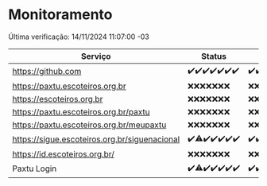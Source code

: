 # Monitoramento

Última verificação: 14/11/2024 11:07:00 -03

|Serviço|Status|Últimas 24h|
|---|---|---|
|https://github.com|<span title="2024-11-07: OK=23">✔️</span><span title="2024-11-08: OK=23">✔️</span><span title="2024-11-09: OK=23">✔️</span><span title="2024-11-10: OK=23">✔️</span><span title="2024-11-11: OK=23">✔️</span><span title="2024-11-12: OK=23">✔️</span><span title="2024-11-13: OK=13">✔️</span>|<span title="13/11/2024 11:07:00 -03 : 200">✔️</span><span title="13/11/2024 12:08:00 -03 : 200">✔️</span><span title="13/11/2024 13:10:00 -03 : 200">✔️</span><span title="13/11/2024 14:07:00 -03 : 200">✔️</span><span title="13/11/2024 15:10:00 -03 : 200">✔️</span><span title="13/11/2024 16:06:00 -03 : 200">✔️</span><span title="13/11/2024 17:08:00 -03 : 200">✔️</span><span title="13/11/2024 18:07:00 -03 : 200">✔️</span><span title="13/11/2024 19:07:00 -03 : 200">✔️</span><span title="13/11/2024 20:08:00 -03 : 200">✔️</span><span title="13/11/2024 21:39:00 -03 : 200">✔️</span><span title="13/11/2024 23:10:00 -03 : 200">✔️</span><span title="14/11/2024 00:14:00 -03 : 200">✔️</span><span title="14/11/2024 01:11:00 -03 : 200">✔️</span><span title="14/11/2024 02:08:00 -03 : 200">✔️</span><span title="14/11/2024 03:12:00 -03 : 200">✔️</span><span title="14/11/2024 04:08:00 -03 : 200">✔️</span><span title="14/11/2024 05:11:00 -03 : 200">✔️</span><span title="14/11/2024 06:08:00 -03 : 200">✔️</span><span title="14/11/2024 07:09:00 -03 : 200">✔️</span><span title="14/11/2024 08:07:00 -03 : 200">✔️</span><span title="14/11/2024 09:15:00 -03 : 200">✔️</span><span title="14/11/2024 10:17:00 -03 : 200">✔️</span><span title="14/11/2024 11:07:00 -03 : 200">✔️</span>|
|https://paxtu.escoteiros.org.br|<span title="2024-11-07: Falhas=23">❌</span><span title="2024-11-08: Falhas=23">❌</span><span title="2024-11-09: Falhas=23">❌</span><span title="2024-11-10: Falhas=23">❌</span><span title="2024-11-11: Falhas=23">❌</span><span title="2024-11-12: Falhas=23">❌</span><span title="2024-11-13: Falhas=13">❌</span>|<span title="13/11/2024 11:07:00 -03 : 403">❌</span><span title="13/11/2024 12:08:00 -03 : 403">❌</span><span title="13/11/2024 13:10:00 -03 : 403">❌</span><span title="13/11/2024 14:07:00 -03 : 403">❌</span><span title="13/11/2024 15:10:00 -03 : 403">❌</span><span title="13/11/2024 16:06:00 -03 : 403">❌</span><span title="13/11/2024 17:08:00 -03 : 403">❌</span><span title="13/11/2024 18:07:00 -03 : 403">❌</span><span title="13/11/2024 19:07:00 -03 : 403">❌</span><span title="13/11/2024 20:08:00 -03 : 403">❌</span><span title="13/11/2024 21:39:00 -03 : 403">❌</span><span title="13/11/2024 23:10:00 -03 : 403">❌</span><span title="14/11/2024 00:14:00 -03 : 403">❌</span><span title="14/11/2024 01:11:00 -03 : 403">❌</span><span title="14/11/2024 02:08:00 -03 : 403">❌</span><span title="14/11/2024 03:12:00 -03 : 403">❌</span><span title="14/11/2024 04:08:00 -03 : 403">❌</span><span title="14/11/2024 05:11:00 -03 : 403">❌</span><span title="14/11/2024 06:08:00 -03 : 403">❌</span><span title="14/11/2024 07:09:00 -03 : 403">❌</span><span title="14/11/2024 08:07:00 -03 : 403">❌</span><span title="14/11/2024 09:15:00 -03 : 403">❌</span><span title="14/11/2024 10:17:00 -03 : 403">❌</span><span title="14/11/2024 11:07:00 -03 : 403">❌</span>|
|https://escoteiros.org.br|<span title="2024-11-07: Falhas=23">❌</span><span title="2024-11-08: Falhas=23">❌</span><span title="2024-11-09: Falhas=23">❌</span><span title="2024-11-10: Falhas=23">❌</span><span title="2024-11-11: Falhas=23">❌</span><span title="2024-11-12: Falhas=23">❌</span><span title="2024-11-13: Falhas=13">❌</span>|<span title="13/11/2024 11:07:00 -03 : 403">❌</span><span title="13/11/2024 12:08:00 -03 : 403">❌</span><span title="13/11/2024 13:10:00 -03 : 403">❌</span><span title="13/11/2024 14:07:00 -03 : 403">❌</span><span title="13/11/2024 15:10:00 -03 : 403">❌</span><span title="13/11/2024 16:06:00 -03 : 403">❌</span><span title="13/11/2024 17:08:00 -03 : 403">❌</span><span title="13/11/2024 18:07:00 -03 : 403">❌</span><span title="13/11/2024 19:07:00 -03 : 403">❌</span><span title="13/11/2024 20:08:00 -03 : 403">❌</span><span title="13/11/2024 21:39:00 -03 : 403">❌</span><span title="13/11/2024 23:10:00 -03 : 403">❌</span><span title="14/11/2024 00:14:00 -03 : 403">❌</span><span title="14/11/2024 01:11:00 -03 : 403">❌</span><span title="14/11/2024 02:08:00 -03 : 403">❌</span><span title="14/11/2024 03:12:00 -03 : 403">❌</span><span title="14/11/2024 04:08:00 -03 : 403">❌</span><span title="14/11/2024 05:11:00 -03 : 403">❌</span><span title="14/11/2024 06:08:00 -03 : 403">❌</span><span title="14/11/2024 07:09:00 -03 : 403">❌</span><span title="14/11/2024 08:07:00 -03 : 403">❌</span><span title="14/11/2024 09:15:00 -03 : 403">❌</span><span title="14/11/2024 10:17:00 -03 : 403">❌</span><span title="14/11/2024 11:07:00 -03 : 403">❌</span>|
|https://paxtu.escoteiros.org.br/paxtu|<span title="2024-11-07: Falhas=23">❌</span><span title="2024-11-08: Falhas=23">❌</span><span title="2024-11-09: Falhas=23">❌</span><span title="2024-11-10: Falhas=23">❌</span><span title="2024-11-11: Falhas=23">❌</span><span title="2024-11-12: Falhas=23">❌</span><span title="2024-11-13: Falhas=13">❌</span>|<span title="13/11/2024 11:07:00 -03 : 403">❌</span><span title="13/11/2024 12:08:00 -03 : 403">❌</span><span title="13/11/2024 13:10:00 -03 : 403">❌</span><span title="13/11/2024 14:07:00 -03 : 403">❌</span><span title="13/11/2024 15:10:00 -03 : 403">❌</span><span title="13/11/2024 16:06:00 -03 : 403">❌</span><span title="13/11/2024 17:08:00 -03 : 403">❌</span><span title="13/11/2024 18:07:00 -03 : 403">❌</span><span title="13/11/2024 19:07:00 -03 : 403">❌</span><span title="13/11/2024 20:08:00 -03 : 403">❌</span><span title="13/11/2024 21:39:00 -03 : 403">❌</span><span title="13/11/2024 23:10:00 -03 : 403">❌</span><span title="14/11/2024 00:14:00 -03 : 403">❌</span><span title="14/11/2024 01:11:00 -03 : 403">❌</span><span title="14/11/2024 02:08:00 -03 : 403">❌</span><span title="14/11/2024 03:12:00 -03 : 403">❌</span><span title="14/11/2024 04:08:00 -03 : 403">❌</span><span title="14/11/2024 05:11:00 -03 : 403">❌</span><span title="14/11/2024 06:08:00 -03 : 403">❌</span><span title="14/11/2024 07:09:00 -03 : 403">❌</span><span title="14/11/2024 08:07:00 -03 : 403">❌</span><span title="14/11/2024 09:15:00 -03 : 403">❌</span><span title="14/11/2024 10:17:00 -03 : 403">❌</span><span title="14/11/2024 11:07:00 -03 : 403">❌</span>|
|https://paxtu.escoteiros.org.br/meupaxtu|<span title="2024-11-07: Falhas=23">❌</span><span title="2024-11-08: Falhas=23">❌</span><span title="2024-11-09: Falhas=23">❌</span><span title="2024-11-10: Falhas=23">❌</span><span title="2024-11-11: Falhas=23">❌</span><span title="2024-11-12: Falhas=23">❌</span><span title="2024-11-13: Falhas=13">❌</span>|<span title="13/11/2024 11:07:00 -03 : 403">❌</span><span title="13/11/2024 12:08:00 -03 : 403">❌</span><span title="13/11/2024 13:10:00 -03 : 403">❌</span><span title="13/11/2024 14:07:00 -03 : 403">❌</span><span title="13/11/2024 15:10:00 -03 : 403">❌</span><span title="13/11/2024 16:06:00 -03 : 403">❌</span><span title="13/11/2024 17:08:00 -03 : 403">❌</span><span title="13/11/2024 18:07:00 -03 : 403">❌</span><span title="13/11/2024 19:07:00 -03 : 403">❌</span><span title="13/11/2024 20:08:00 -03 : 403">❌</span><span title="13/11/2024 21:39:00 -03 : 403">❌</span><span title="13/11/2024 23:10:00 -03 : 403">❌</span><span title="14/11/2024 00:14:00 -03 : 403">❌</span><span title="14/11/2024 01:11:00 -03 : 403">❌</span><span title="14/11/2024 02:08:00 -03 : 403">❌</span><span title="14/11/2024 03:12:00 -03 : 403">❌</span><span title="14/11/2024 04:08:00 -03 : 403">❌</span><span title="14/11/2024 05:11:00 -03 : 403">❌</span><span title="14/11/2024 06:08:00 -03 : 403">❌</span><span title="14/11/2024 07:09:00 -03 : 403">❌</span><span title="14/11/2024 08:07:00 -03 : 403">❌</span><span title="14/11/2024 09:15:00 -03 : 403">❌</span><span title="14/11/2024 10:17:00 -03 : 403">❌</span><span title="14/11/2024 11:07:00 -03 : 403">❌</span>|
|https://sigue.escoteiros.org.br/siguenacional|<span title="2024-11-07: OK=23">✔️</span><span title="2024-11-08: OK=22, Falhas=1">⚠️</span><span title="2024-11-09: OK=23">✔️</span><span title="2024-11-10: OK=23">✔️</span><span title="2024-11-11: OK=23">✔️</span><span title="2024-11-12: OK=23">✔️</span><span title="2024-11-13: OK=13">✔️</span>|<span title="13/11/2024 11:07:00 -03 : 200">✔️</span><span title="13/11/2024 12:08:00 -03 : 200">✔️</span><span title="13/11/2024 13:10:00 -03 : 200">✔️</span><span title="13/11/2024 14:07:00 -03 : 200">✔️</span><span title="13/11/2024 15:10:00 -03 : 200">✔️</span><span title="13/11/2024 16:06:00 -03 : 200">✔️</span><span title="13/11/2024 17:08:00 -03 : 200">✔️</span><span title="13/11/2024 18:07:00 -03 : 200">✔️</span><span title="13/11/2024 19:07:00 -03 : 200">✔️</span><span title="13/11/2024 20:08:00 -03 : 200">✔️</span><span title="13/11/2024 21:39:00 -03 : 200">✔️</span><span title="13/11/2024 23:10:00 -03 : 200">✔️</span><span title="14/11/2024 00:14:00 -03 : 200">✔️</span><span title="14/11/2024 01:11:00 -03 : 200">✔️</span><span title="14/11/2024 02:08:00 -03 : 200">✔️</span><span title="14/11/2024 03:12:00 -03 : 200">✔️</span><span title="14/11/2024 04:08:00 -03 : 200">✔️</span><span title="14/11/2024 05:11:00 -03 : 200">✔️</span><span title="14/11/2024 06:08:00 -03 : 200">✔️</span><span title="14/11/2024 07:09:00 -03 : 200">✔️</span><span title="14/11/2024 08:07:00 -03 : 200">✔️</span><span title="14/11/2024 09:15:00 -03 : 200">✔️</span><span title="14/11/2024 10:17:00 -03 : 200">✔️</span><span title="14/11/2024 11:07:00 -03 : 200">✔️</span>|
|https://id.escoteiros.org.br/|<span title="2024-11-07: Falhas=23">❌</span><span title="2024-11-08: Falhas=23">❌</span><span title="2024-11-09: Falhas=23">❌</span><span title="2024-11-10: Falhas=23">❌</span><span title="2024-11-11: Falhas=23">❌</span><span title="2024-11-12: Falhas=23">❌</span><span title="2024-11-13: Falhas=13">❌</span>|<span title="13/11/2024 11:07:00 -03 : 403">❌</span><span title="13/11/2024 12:08:00 -03 : 403">❌</span><span title="13/11/2024 13:10:00 -03 : 403">❌</span><span title="13/11/2024 14:07:00 -03 : 403">❌</span><span title="13/11/2024 15:10:00 -03 : 403">❌</span><span title="13/11/2024 16:06:00 -03 : 403">❌</span><span title="13/11/2024 17:08:00 -03 : 403">❌</span><span title="13/11/2024 18:07:00 -03 : 403">❌</span><span title="13/11/2024 19:07:00 -03 : 403">❌</span><span title="13/11/2024 20:08:00 -03 : 403">❌</span><span title="13/11/2024 21:39:00 -03 : 403">❌</span><span title="13/11/2024 23:10:00 -03 : 403">❌</span><span title="14/11/2024 00:14:00 -03 : 403">❌</span><span title="14/11/2024 01:11:00 -03 : 403">❌</span><span title="14/11/2024 02:08:00 -03 : 403">❌</span><span title="14/11/2024 03:12:00 -03 : 403">❌</span><span title="14/11/2024 04:08:00 -03 : 403">❌</span><span title="14/11/2024 05:12:00 -03 : 403">❌</span><span title="14/11/2024 06:08:00 -03 : 403">❌</span><span title="14/11/2024 07:09:00 -03 : 403">❌</span><span title="14/11/2024 08:07:00 -03 : 403">❌</span><span title="14/11/2024 09:15:00 -03 : 403">❌</span><span title="14/11/2024 10:17:00 -03 : 403">❌</span><span title="14/11/2024 11:07:00 -03 : 403">❌</span>|
|Paxtu Login|<span title="2024-11-07: OK=23">✔️</span><span title="2024-11-08: OK=22, Falhas=1">⚠️</span><span title="2024-11-09: OK=23">✔️</span><span title="2024-11-10: OK=23">✔️</span><span title="2024-11-11: OK=23">✔️</span><span title="2024-11-12: OK=23">✔️</span><span title="2024-11-13: OK=13">✔️</span>|<span title="13/11/2024 11:07:00 -03 : 200">✔️</span><span title="13/11/2024 12:08:00 -03 : 200">✔️</span><span title="13/11/2024 13:10:00 -03 : 200">✔️</span><span title="13/11/2024 14:07:00 -03 : 200">✔️</span><span title="13/11/2024 15:10:00 -03 : 200">✔️</span><span title="13/11/2024 16:06:00 -03 : 200">✔️</span><span title="13/11/2024 17:08:00 -03 : 200">✔️</span><span title="13/11/2024 18:07:00 -03 : 200">✔️</span><span title="13/11/2024 19:07:00 -03 : 200">✔️</span><span title="13/11/2024 20:08:00 -03 : 200">✔️</span><span title="13/11/2024 21:39:00 -03 : 200">✔️</span><span title="13/11/2024 23:10:00 -03 : 200">✔️</span><span title="14/11/2024 00:14:00 -03 : 200">✔️</span><span title="14/11/2024 01:11:00 -03 : 200">✔️</span><span title="14/11/2024 02:08:00 -03 : 200">✔️</span><span title="14/11/2024 03:12:00 -03 : 200">✔️</span><span title="14/11/2024 04:08:00 -03 : 200">✔️</span><span title="14/11/2024 05:12:00 -03 : 200">✔️</span><span title="14/11/2024 06:08:00 -03 : 200">✔️</span><span title="14/11/2024 07:09:00 -03 : 200">✔️</span><span title="14/11/2024 08:07:00 -03 : 200">✔️</span><span title="14/11/2024 09:15:00 -03 : 200">✔️</span><span title="14/11/2024 10:17:00 -03 : 200">✔️</span><span title="14/11/2024 11:07:00 -03 : 200">✔️</span>|
